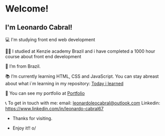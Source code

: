 # Welcome!

## I'm Leonardo Cabral!

:computer: I'm studying front end web development 

👨‍🎓 I studied at Kenzie academy Brazil and i have completed a 1000 hour course about front end development

:house_with_garden: I’m from Brazil.

:books: I’m currently learning HTML, CSS and JavaScript. You can stay abreast about what i´m learning in my repository: [Today i learned](https://github.com/Leonardo-Cabral67/til-today-i-learned)

🧐 You can see my portfolio at 
<a href="https://leonardo-portfolio.vercel.app/">Portfolio</a>

📞 To get in touch with me: 
    email: leonardoleocabral@outlook.com
    Linkedin: https://www.linkedin.com/in/leonardo-cabral67 


- Thanks for visiting.

- Enjoy it!! o/
